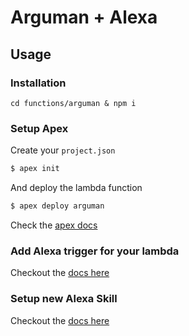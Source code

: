 # Arguman + Alexa

## Usage

### Installation

`cd functions/arguman & npm i`

### Setup Apex

Create your `project.json`

```sh
$ apex init
```

And deploy the lambda function

```sh
$ apex deploy arguman
```

Check the [apex docs](http://apex.run/)

### Add Alexa trigger for your lambda

Checkout the [docs here](https://developer.amazon.com/docs/custom-skills/host-a-custom-skill-as-an-aws-lambda-function.html)

### Setup new Alexa Skill

Checkout the [docs here](https://developer.amazon.com/docs/custom-skills/steps-to-build-a-custom-skill.html)
